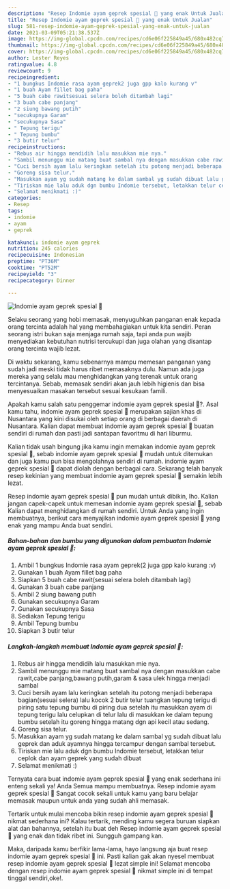 ```yaml
---
description: "Resep Indomie ayam geprek spesial 🍜 yang enak Untuk Jualan"
title: "Resep Indomie ayam geprek spesial 🍜 yang enak Untuk Jualan"
slug: 581-resep-indomie-ayam-geprek-spesial-yang-enak-untuk-jualan
date: 2021-03-09T05:21:38.537Z
image: https://img-global.cpcdn.com/recipes/cd6e06f225849a45/680x482cq70/indomie-ayam-geprek-spesial-🍜-foto-resep-utama.jpg
thumbnail: https://img-global.cpcdn.com/recipes/cd6e06f225849a45/680x482cq70/indomie-ayam-geprek-spesial-🍜-foto-resep-utama.jpg
cover: https://img-global.cpcdn.com/recipes/cd6e06f225849a45/680x482cq70/indomie-ayam-geprek-spesial-🍜-foto-resep-utama.jpg
author: Lester Reyes
ratingvalue: 4.8
reviewcount: 9
recipeingredient:
- "1 bungkus Indomie rasa ayam geprek2 juga gpp kalo kurang v"
- "1 buah Ayam fillet bag paha"
- "5 buah cabe rawitsesuai selera boleh ditambah lagi"
- "3 buah cabe panjang"
- "2 siung bawang putih"
- "secukupnya Garam"
- "secukupnya Sasa"
- " Tepung terigu"
- " Tepung bumbu"
- "3 butir telur"
recipeinstructions:
- "Rebus air hingga mendidih lalu masukkan mie nya."
- "Sambil menunggu mie matang buat sambal nya dengan masukkan cabe rawit,cabe panjang,bawang putih,garam &amp; sasa ulek hingga menjadi sambal"
- "Cuci bersih ayam lalu keringkan setelah itu potong menjadi beberapa bagian(sesuai selera) lalu kocok 2 butir telur tuangkan tepung terigu di piring satu tepung bumbu di piring dua setelah itu masukkan ayam di tepung terigu lalu celupkan di telur lalu di masukkan ke dalam tepung bumbu setelah itu goreng hingga matang dgn api kecil atau sedang."
- "Goreng sisa telur."
- "Masukkan ayam yg sudah matang ke dalam sambal yg sudah dibuat lalu geprek dan aduk ayamnya hingga tercampur dengan sambal tersebut."
- "Tiriskan mie lalu aduk dgn bumbu Indomie tersebut, letakkan telur ceplok dan ayam geprek yang sudah dibuat"
- "Selamat menikmati :)"
categories:
- Resep
tags:
- indomie
- ayam
- geprek

katakunci: indomie ayam geprek 
nutrition: 245 calories
recipecuisine: Indonesian
preptime: "PT36M"
cooktime: "PT52M"
recipeyield: "3"
recipecategory: Dinner

---
```



![Indomie ayam geprek spesial 🍜](https://img-global.cpcdn.com/recipes/cd6e06f225849a45/680x482cq70/indomie-ayam-geprek-spesial-🍜-foto-resep-utama.jpg)

Selaku seorang yang hobi memasak, menyuguhkan panganan enak kepada orang tercinta adalah hal yang membahagiakan untuk kita sendiri. Peran seorang istri bukan saja menjaga rumah saja, tapi anda pun wajib menyediakan kebutuhan nutrisi tercukupi dan juga olahan yang disantap orang tercinta wajib lezat.

Di waktu  sekarang, kamu sebenarnya mampu memesan panganan yang sudah jadi meski tidak harus ribet memasaknya dulu. Namun ada juga mereka yang selalu mau menghidangkan yang terenak untuk orang tercintanya. Sebab, memasak sendiri akan jauh lebih higienis dan bisa menyesuaikan masakan tersebut sesuai kesukaan famili. 



Apakah kamu salah satu penggemar indomie ayam geprek spesial 🍜?. Asal kamu tahu, indomie ayam geprek spesial 🍜 merupakan sajian khas di Nusantara yang kini disukai oleh setiap orang di berbagai daerah di Nusantara. Kalian dapat membuat indomie ayam geprek spesial 🍜 buatan sendiri di rumah dan pasti jadi santapan favoritmu di hari liburmu.

Kalian tidak usah bingung jika kamu ingin memakan indomie ayam geprek spesial 🍜, sebab indomie ayam geprek spesial 🍜 mudah untuk ditemukan dan juga kamu pun bisa mengolahnya sendiri di rumah. indomie ayam geprek spesial 🍜 dapat diolah dengan berbagai cara. Sekarang telah banyak resep kekinian yang membuat indomie ayam geprek spesial 🍜 semakin lebih lezat.

Resep indomie ayam geprek spesial 🍜 pun mudah untuk dibikin, lho. Kalian jangan capek-capek untuk memesan indomie ayam geprek spesial 🍜, sebab Kalian dapat menghidangkan di rumah sendiri. Untuk Anda yang ingin membuatnya, berikut cara menyajikan indomie ayam geprek spesial 🍜 yang enak yang mampu Anda buat sendiri.

<!--inarticleads1-->

##### Bahan-bahan dan bumbu yang digunakan dalam pembuatan Indomie ayam geprek spesial 🍜:

1. Ambil 1 bungkus Indomie rasa ayam geprek(2 juga gpp kalo kurang :v)
1. Gunakan 1 buah Ayam fillet bag paha
1. Siapkan 5 buah cabe rawit(sesuai selera boleh ditambah lagi)
1. Gunakan 3 buah cabe panjang
1. Ambil 2 siung bawang putih
1. Gunakan secukupnya Garam
1. Gunakan secukupnya Sasa
1. Sediakan  Tepung terigu
1. Ambil  Tepung bumbu
1. Siapkan 3 butir telur




<!--inarticleads2-->

##### Langkah-langkah membuat Indomie ayam geprek spesial 🍜:

1. Rebus air hingga mendidih lalu masukkan mie nya.
1. Sambil menunggu mie matang buat sambal nya dengan masukkan cabe rawit,cabe panjang,bawang putih,garam &amp; sasa ulek hingga menjadi sambal
1. Cuci bersih ayam lalu keringkan setelah itu potong menjadi beberapa bagian(sesuai selera) lalu kocok 2 butir telur tuangkan tepung terigu di piring satu tepung bumbu di piring dua setelah itu masukkan ayam di tepung terigu lalu celupkan di telur lalu di masukkan ke dalam tepung bumbu setelah itu goreng hingga matang dgn api kecil atau sedang.
1. Goreng sisa telur.
1. Masukkan ayam yg sudah matang ke dalam sambal yg sudah dibuat lalu geprek dan aduk ayamnya hingga tercampur dengan sambal tersebut.
1. Tiriskan mie lalu aduk dgn bumbu Indomie tersebut, letakkan telur ceplok dan ayam geprek yang sudah dibuat
1. Selamat menikmati :)




Ternyata cara buat indomie ayam geprek spesial 🍜 yang enak sederhana ini enteng sekali ya! Anda Semua mampu membuatnya. Resep indomie ayam geprek spesial 🍜 Sangat cocok sekali untuk kamu yang baru belajar memasak maupun untuk anda yang sudah ahli memasak.

Tertarik untuk mulai mencoba bikin resep indomie ayam geprek spesial 🍜 nikmat sederhana ini? Kalau tertarik, mending kamu segera buruan siapkan alat dan bahannya, setelah itu buat deh Resep indomie ayam geprek spesial 🍜 yang enak dan tidak ribet ini. Sungguh gampang kan. 

Maka, daripada kamu berfikir lama-lama, hayo langsung aja buat resep indomie ayam geprek spesial 🍜 ini. Pasti kalian gak akan nyesel membuat resep indomie ayam geprek spesial 🍜 lezat simple ini! Selamat mencoba dengan resep indomie ayam geprek spesial 🍜 nikmat simple ini di tempat tinggal sendiri,oke!.

